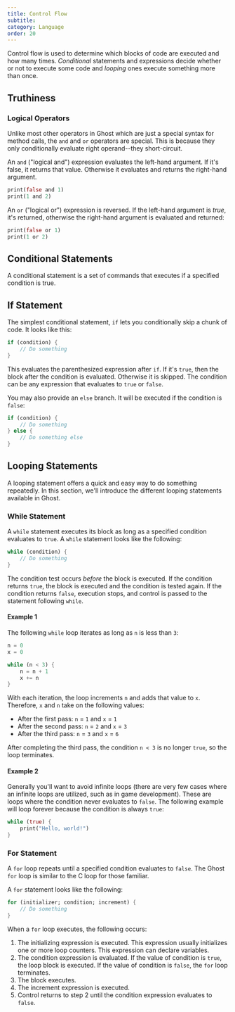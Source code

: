 ```yaml
---
title: Control Flow
subtitle:
category: Language
order: 20
---
```


Control flow is used to determine which blocks of code are executed and how many times. _Conditional_ statements and expressions decide whether or not to execute some code and _looping_ ones execute something more than once.

## Truthiness

### Logical Operators

Unlike most other operators in Ghost which are just a special syntax for method calls, the `and` and `or` operators are special. This is because they only conditionally evaluate right operand--they short-circuit.

An `and` ("logical and") expression evaluates the left-hand argument. If it's false, it returns that value. Otherwise it evaluates and returns the right-hand argument.

```dart
print(false and 1)
print(1 and 2)
```

An `or` ("logical or") expression is reversed. If the left-hand argument is _true_, it's returned, otherwise the right-hand argument is evaluated and returned:

```dart
print(false or 1)
print(1 or 2)
```

## Conditional Statements

A conditional statement is a set of commands that executes if a specified condition is true.

## If Statement

The simplest conditional statement, `if` lets you conditionally skip a chunk of code. It looks like this:

```dart
if (condition) {
    // Do something
}
```

This evaluates the parenthesized expression after `if`. If it's `true`, then the block after the condition is evaluated. Otherwise it is skipped. The condition can be any expression that evaluates to `true` or `false`.

You may also provide an `else` branch. It will be executed if the condition is `false`:

```dart
if (condition) {
    // Do something
} else {
    // Do something else
}
```

## Looping Statements

A looping statement offers a quick and easy way to do something repeatedly. In this section, we'll introduce the different looping statements available in Ghost.

### While Statement

A `while` statement executes its block as long as a specified condition evaluates to `true`. A `while` statement looks like the following:

```dart
while (condition) {
    // Do something
}
```

The condition test occurs _before_ the block is executed. If the condition returns `true`, the block is executed and the condition is tested again. If the condition returns `false`, execution stops, and control is passed to the statement following `while`.

#### Example 1

The following `while` loop iterates as long as `n` is less than `3`:

```dart
n = 0
x = 0

while (n < 3) {
    n = n + 1
    x += n
}
```

With each iteration, the loop increments `n` and adds that value to `x`. Therefore, `x` and `n` take on the following values:

- After the first pass: `n` = `1` and `x` = `1`
- After the second pass: `n` = `2` and `x` = `3`
- After the third pass: `n` = `3` and `x` = `6`

After completing the third pass, the condition `n < 3` is no longer `true`, so the loop terminates.

#### Example 2

Generally you'll want to avoid infinite loops (there are very few cases where an infinite loops are utilized, such as in game development). These are loops where the condition never evaluates to `false`. The following example will loop forever because the condition is always `true`:

```dart
while (true) {
    print("Hello, world!")
}
```

### For Statement

A `for` loop repeats until a specified condition evaluates to `false`. The Ghost `for` loop is similar to the C loop for those familiar.

A `for` statement looks like the following:

```dart
for (initializer; condition; increment) {
    // Do something
}
```

When a `for` loop executes, the following occurs:

1. The initializing expression is executed. This expression usually initializes one or more loop counters. This expression can declare variables.
2. The condition expression is evaluated. If the value of condition is `true`, the loop block is executed. If the value of condition is `false`, the `for` loop terminates.
3. The block executes.
4. The increment expression is executed.
5. Control returns to step 2 until the condition expression evaluates to `false`.
